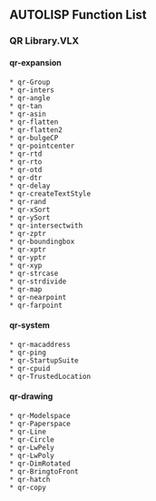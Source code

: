 ## AUTOLISP Function List

### QR Library.VLX

#### qr-expansion

    * qr-Group
    * qr-inters
    * qr-angle
    * qr-tan
    * qr-asin
    * qr-flatten
    * qr-flatten2
    * qr-bulgeCP
    * qr-pointcenter
    * qr-rtd
    * qr-rto
    * qr-otd
    * qr-dtr
    * qr-delay
    * qr-createTextStyle
    * qr-rand
    * qr-xSort
    * qr-ySort
    * qr-intersectwith
    * qr-zptr
    * qr-boundingbox
    * qr-xptr
    * qr-yptr
    * qr-xyp
    * qr-strcase
    * qr-strdivide
    * qr-map
    * qr-nearpoint
    * qr-farpoint

#### qr-system

    * qr-macaddress
    * qr-ping
    * qr-StartupSuite
    * qr-cpuid
    * qr-TrustedLocation

#### qr-drawing

    * qr-Modelspace
    * qr-Paperspace
    * qr-Line
    * qr-Circle
    * qr-LwPely
    * qr-LwPoly
    * qr-DimRotated
    * qr-BringtoFront
    * qr-hatch
    * qr-copy
